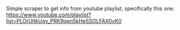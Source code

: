 Simple scraper to get info from youtube playlist, specifically this one: https://www.youtube.com/playlist?list=PLOrUltkUqy_PRK9qpn5kHeSSOLFAX0vK0